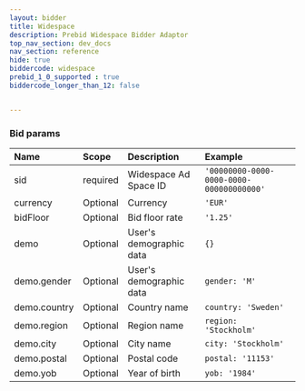 ```yaml
---
layout: bidder
title: Widespace
description: Prebid Widespace Bidder Adaptor
top_nav_section: dev_docs
nav_section: reference
hide: true
biddercode: widespace
prebid_1_0_supported : true
biddercode_longer_than_12: false


---
```


### Bid params

| Name  | Scope    | Description         | Example |
| :---- | :------- | :------------------ | :------ |
| sid   | required | Widespace Ad Space ID | `'00000000-0000-0000-0000-000000000000'` |
| currency   | Optional | Currency | `'EUR'` |
| bidFloor   | Optional | Bid floor rate | `'1.25'` |
| demo   | Optional | User's demographic data | `{}` |
| demo.gender   | Optional | User's demographic data | `gender: 'M'` |
| demo.country   | Optional | Country name | `country: 'Sweden'` |
| demo.region   | Optional | Region name | `region: 'Stockholm'` |
| demo.city   | Optional | City name | `city: 'Stockholm'` |
| demo.postal   | Optional | Postal code | `postal: '11153'` |
| demo.yob   | Optional | Year of birth | `yob: '1984'` |
